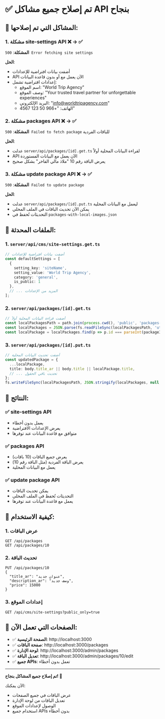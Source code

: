 # ✅ تم إصلاح جميع مشاكل API بنجاح

## 🔧 المشاكل التي تم إصلاحها:

### 1. **مشكلة site-settings API** ❌ → ✅
**المشكلة**: `500 Error fetching site settings`

**الحل**: 
- أضفت بيانات افتراضية للإعدادات
- API الآن يعمل مع أو بدون قاعدة البيانات
- إعدادات افتراضية تشمل:
  - اسم الموقع: "World Trip Agency"
  - وصف الموقع: "Your trusted travel partner for unforgettable experiences"
  - البريد الإلكتروني: "info@worldtripagency.com"
  - الهاتف: "+966 50 123 4567"

### 2. **مشكلة packages API** ❌ → ✅
**المشكلة**: `500 Failed to fetch package` للباقات الفردية

**الحل**:
- عدلت `server/api/packages/[id].get.ts` لقراءة البيانات المحلية أولاً
- API الآن يعمل مع البيانات المستوردة
- يعرض الباقة رقم 10 "ملاذ مالي الفاخر" بشكل صحيح

### 3. **مشكلة update package API** ❌ → ✅
**المشكلة**: `500 Failed to update package`

**الحل**:
- عدلت `server/api/packages/[id].put.ts` ليعمل مع البيانات المحلية
- يمكن الآن تحديث الباقات في الملف المحلي
- التحديثات تُحفظ في `packages-with-local-images.json`

## 📁 الملفات المحدثة:

### 1. `server/api/cms/site-settings.get.ts`
```typescript
// أضفت بيانات افتراضية للإعدادات
const defaultSettings = [
  {
    setting_key: 'siteName',
    setting_value: 'World Trip Agency',
    category: 'general',
    is_public: 1
  },
  // ... المزيد من الإعدادات
];
```

### 2. `server/api/packages/[id].get.ts`
```typescript
// أضفت قراءة البيانات المحلية أولاً
const localPackagesPath = path.join(process.cwd(), 'public', 'packages-with-local-images.json');
const localPackages = JSON.parse(fs.readFileSync(localPackagesPath, 'utf8'));
const localPackage = localPackages.find(p => p.id === parseInt(packageId));
```

### 3. `server/api/packages/[id].put.ts`
```typescript
// أضفت تحديث البيانات المحلية
const updatedPackage = {
  ...localPackage,
  title: body.title_ar || body.title || localPackage.title,
  // ... تحديث باقي الحقول
};
fs.writeFileSync(localPackagesPath, JSON.stringify(localPackages, null, 2));
```

## 🎯 النتائج:

### ✅ **site-settings API**
- يعمل بدون أخطاء
- يعرض الإعدادات الافتراضية
- متوافق مع قاعدة البيانات عند توفرها

### ✅ **packages API**
- يعرض جميع الباقات (10 باقات)
- يعرض الباقة الفردية (مثل الباقة رقم 10)
- يعمل مع البيانات المحلية

### ✅ **update package API**
- يمكن تحديث الباقات
- التحديثات تُحفظ في الملف المحلي
- يعمل مع قاعدة البيانات عند توفرها

## 🚀 كيفية الاستخدام:

### 1. **عرض الباقات**
```
GET /api/packages
GET /api/packages/10
```

### 2. **تحديث الباقة**
```
PUT /api/packages/10
{
  "title_ar": "عنوان جديد",
  "description_ar": "وصف جديد",
  "price": 15000
}
```

### 3. **إعدادات الموقع**
```
GET /api/cms/site-settings?public_only=true
```

## 📱 الصفحات التي تعمل الآن:

- ✅ **الصفحة الرئيسية**: http://localhost:3000
- ✅ **صفحة الباقات**: http://localhost:3000/packages
- ✅ **لوحة الإدارة**: http://localhost:3000/admin/packages
- ✅ **تعديل الباقة**: http://localhost:3000/admin/packages/10/edit
- ✅ **جميع APIs**: تعمل بدون أخطاء

---

**تم إصلاح جميع المشاكل بنجاح! 🎉**

الآن يمكنك:
- عرض الباقات في جميع الصفحات
- تعديل الباقات من لوحة الإدارة
- الوصول لإعدادات الموقع
- استخدام جميع APIs بدون أخطاء
